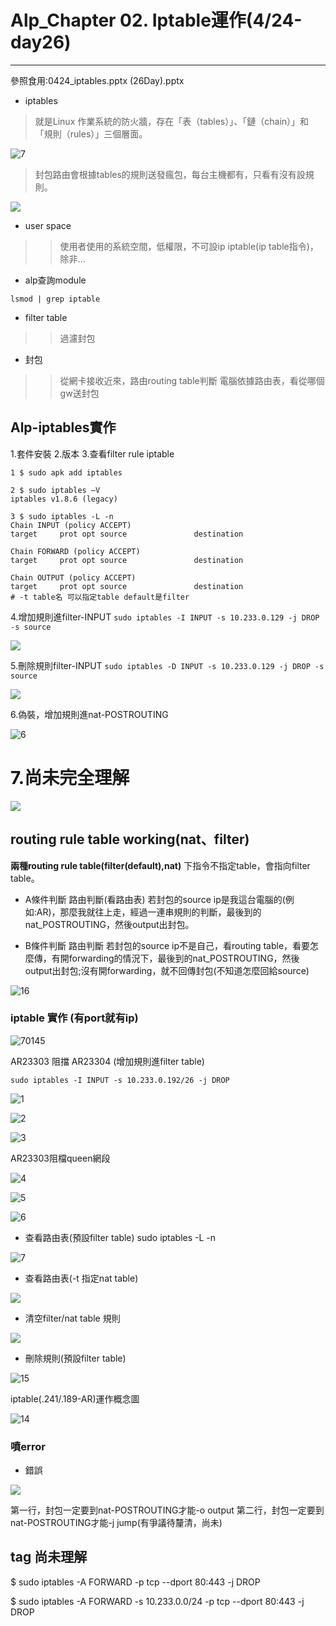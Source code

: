 # Alp_Chapter 02. Iptable運作(4/24-day26)


* * *



參照食用:0424_iptables.pptx (26Day).pptx

- iptables
 
> 就是Linux 作業系統的防火牆，存在「表（tables）」、「鏈（chain）」和「規則（rules）」三個層面。

![7](https://i.imgur.com/D0nmejC.png)

> 封包路由會根據tables的規則送發瘋包，每台主機都有，只看有沒有設規則。

![](https://i.imgur.com/EI7JRht.png)



- user space 
>>使用者使用的系統空間，低權限，不可設ip iptable(ip table指令)，除非...



- alp查詢module

`lsmod | grep iptable`  


- filter table
>>過濾封包


- 封包
>>從網卡接收近來，路由routing table判斷 電腦依據路由表，看從哪個gw送封包



## Alp-iptables實作

1.套件安裝
2.版本
3.查看filter rule iptable

```
1 $ sudo apk add iptables

2 $ sudo iptables –V
iptables v1.8.6 (legacy)

3 $ sudo iptables -L -n
Chain INPUT (policy ACCEPT)
target     prot opt source               destination

Chain FORWARD (policy ACCEPT)
target     prot opt source               destination

Chain OUTPUT (policy ACCEPT)
target     prot opt source               destination
# -t table名 可以指定table default是filter
```


4.增加規則進filter-INPUT
`sudo iptables -I INPUT -s 10.233.0.129 -j DROP
-s source`

![](https://i.imgur.com/uhAKXt5.png)


5.刪除規則filter-INPUT
`sudo iptables -D INPUT -s 10.233.0.129 -j DROP
-s source`

![](https://i.imgur.com/Xm5PUZw.png)


6.偽裝，增加規則進nat-POSTROUTING

![6](https://i.imgur.com/gAjMcmn.png)


# **7.尚未完全理解**
![](https://i.imgur.com/V4fC8CD.png)



## routing rule table working(nat、filter)


**兩種routing rule table(filter(default),nat)**
下指令不指定table，會指向filter table。
- A條件判斷
路由判斷(看路由表) 若封包的source ip是我這台電腦的(例如:AR)，那麼我就往上走，經過一連串規則的判斷，最後到的nat_POSTROUTING，然後output出封包。

- B條件判斷
路由判斷 若封包的source ip不是自己，看routing table，看要怎麼傳，有開forwarding的情況下，最後到的nat_POSTROUTING，然後output出封包;沒有開forwarding，就不回傳封包(不知道怎麼回給source)




![16](https://i.imgur.com/KLdLYKQ.png)



### iptable 實作 (有port就有ip)

![70145](https://i.imgur.com/GzlEdAQ.jpg)



AR23303 阻擋 AR23304 
(增加規則進filter table)

`sudo iptables -I INPUT -s 10.233.0.192/26 -j DROP` 

![1](https://i.imgur.com/Z1X2rTS.png)

![2](https://i.imgur.com/1FfytCt.png)

![3](https://i.imgur.com/5K4F8kC.png)


AR23303阻檔queen網段

![4](https://i.imgur.com/3nKboED.png)

![5](https://i.imgur.com/5z2ukft.png)

![6](https://i.imgur.com/tpQ4glw.png)


- 查看路由表(預設filter table)
sudo iptables -L -n

![7](https://i.imgur.com/fbameTO.png)


- 查看路由表(-t 指定nat table)

![](https://i.imgur.com/LOKavBC.png)

- 清空filter/nat table 規則

![](https://i.imgur.com/EiAkTrg.png)


- 刪除規則(預設filter table)

![15](https://i.imgur.com/WaqOE6q.png)


iptable(.241/.189-AR)運作概念圖

![14](https://i.imgur.com/N9hXXi8.png)


### 噴error

- 錯誤

![](https://i.imgur.com/9Kml2FL.png)

第一行，封包一定要到nat-POSTROUTING才能-o output
第二行，封包一定要到nat-POSTROUTING才能-j jump(有爭議待釐清，尚未)



## tag 尚未理解
$ sudo iptables -A FORWARD -p tcp --dport 80:443 -j DROP

$ sudo iptables -A FORWARD -s 10.233.0.0/24 -p tcp --dport 80:443 -j DROP


</br >

